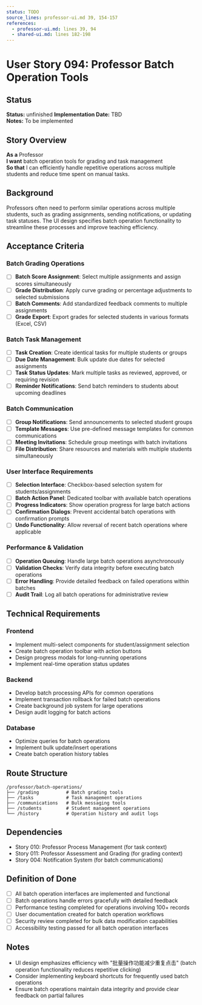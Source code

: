 ```yaml
---
status: TODO
source_lines: professor-ui.md 39, 154-157
references:
  - professor-ui.md: lines 39, 94
  - shared-ui.md: lines 182-198
---
```

# User Story 094: Professor Batch Operation Tools

## Status
**Status:** unfinished
**Implementation Date:** TBD  
**Notes:** To be implemented

## Story Overview

**As a** Professor  
**I want** batch operation tools for grading and task management  
**So that** I can efficiently handle repetitive operations across multiple students and reduce time spent on manual tasks.

## Background

Professors often need to perform similar operations across multiple students, such as grading assignments, sending notifications, or updating task statuses. The UI design specifies batch operation functionality to streamline these processes and improve teaching efficiency.

## Acceptance Criteria

### Batch Grading Operations
- [ ] **Batch Score Assignment**: Select multiple assignments and assign scores simultaneously
- [ ] **Grade Distribution**: Apply curve grading or percentage adjustments to selected submissions
- [ ] **Batch Comments**: Add standardized feedback comments to multiple assignments
- [ ] **Grade Export**: Export grades for selected students in various formats (Excel, CSV)

### Batch Task Management
- [ ] **Task Creation**: Create identical tasks for multiple students or groups
- [ ] **Due Date Management**: Bulk update due dates for selected assignments
- [ ] **Task Status Updates**: Mark multiple tasks as reviewed, approved, or requiring revision
- [ ] **Reminder Notifications**: Send batch reminders to students about upcoming deadlines

### Batch Communication
- [ ] **Group Notifications**: Send announcements to selected student groups
- [ ] **Template Messages**: Use pre-defined message templates for common communications
- [ ] **Meeting Invitations**: Schedule group meetings with batch invitations
- [ ] **File Distribution**: Share resources and materials with multiple students simultaneously

### User Interface Requirements
- [ ] **Selection Interface**: Checkbox-based selection system for students/assignments
- [ ] **Batch Action Panel**: Dedicated toolbar with available batch operations
- [ ] **Progress Indicators**: Show operation progress for large batch actions
- [ ] **Confirmation Dialogs**: Prevent accidental batch operations with confirmation prompts
- [ ] **Undo Functionality**: Allow reversal of recent batch operations where applicable

### Performance & Validation
- [ ] **Operation Queuing**: Handle large batch operations asynchronously
- [ ] **Validation Checks**: Verify data integrity before executing batch operations
- [ ] **Error Handling**: Provide detailed feedback on failed operations within batches
- [ ] **Audit Trail**: Log all batch operations for administrative review

## Technical Requirements

### Frontend
- Implement multi-select components for student/assignment selection
- Create batch operation toolbar with action buttons
- Design progress modals for long-running operations
- Implement real-time operation status updates

### Backend
- Develop batch processing APIs for common operations
- Implement transaction rollback for failed batch operations
- Create background job system for large operations
- Design audit logging for batch actions

### Database
- Optimize queries for batch operations
- Implement bulk update/insert operations
- Create batch operation history tables

## Route Structure
```
/professor/batch-operations/
├── /grading          # Batch grading tools
├── /tasks            # Task management operations
├── /communications   # Bulk messaging tools
├── /students         # Student management operations
└── /history          # Operation history and audit logs
```

## Dependencies
- Story 010: Professor Process Management (for task context)
- Story 011: Professor Assessment and Grading (for grading context)
- Story 004: Notification System (for batch communications)

## Definition of Done
- [ ] All batch operation interfaces are implemented and functional
- [ ] Batch operations handle errors gracefully with detailed feedback
- [ ] Performance testing completed for operations involving 100+ records
- [ ] User documentation created for batch operation workflows
- [ ] Security review completed for bulk data modification capabilities
- [ ] Accessibility testing passed for all batch operation interfaces

## Notes
- UI design emphasizes efficiency with "批量操作功能减少重复点击" (batch operation functionality reduces repetitive clicking)
- Consider implementing keyboard shortcuts for frequently used batch operations
- Ensure batch operations maintain data integrity and provide clear feedback on partial failures
